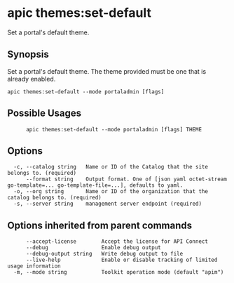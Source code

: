# apic themes:set-default

Set a portal's default theme.

## Synopsis

Set a portal's default theme. The theme provided must be one that is already enabled.

```
apic themes:set-default --mode portaladmin [flags]
```

## Possible Usages

```
      apic themes:set-default --mode portaladmin [flags] THEME
```

## Options

```
  -c, --catalog string   Name or ID of the Catalog that the site belongs to. (required)
      --format string    Output format. One of [json yaml octet-stream go-template=... go-template-file=...], defaults to yaml.
  -o, --org string       Name or ID of the organization that the catalog belongs to. (required)
  -s, --server string    management server endpoint (required)
```

## Options inherited from parent commands

```
      --accept-license        Accept the license for API Connect
      --debug                 Enable debug output
      --debug-output string   Write debug output to file
      --live-help             Enable or disable tracking of limited usage information
  -m, --mode string           Toolkit operation mode (default "apim")
```
